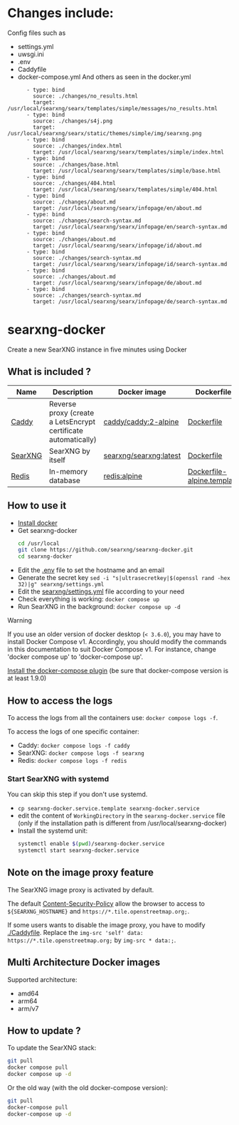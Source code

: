# Changes include:
Config files such as
- settings.yml
- uwsgi.ini
- .env
- Caddyfile
- docker-compose.yml
And others as seen in the docker.yml
```
      - type: bind
        source: ./changes/no_results.html
        target: /usr/local/searxng/searx/templates/simple/messages/no_results.html
      - type: bind
        source: ./changes/s4j.png
        target: /usr/local/searxng/searx/static/themes/simple/img/searxng.png
      - type: bind
        source: ./changes/index.html
        target: /usr/local/searxng/searx/templates/simple/index.html
      - type: bind
        source: ./changes/base.html
        target: /usr/local/searxng/searx/templates/simple/base.html
      - type: bind
        source: ./changes/404.html
        target: /usr/local/searxng/searx/templates/simple/404.html
      - type: bind
        source: ./changes/about.md
        target: /usr/local/searxng/searx/infopage/en/about.md
      - type: bind
        source: ./changes/search-syntax.md
        target: /usr/local/searxng/searx/infopage/en/search-syntax.md
      - type: bind
        source: ./changes/about.md
        target: /usr/local/searxng/searx/infopage/id/about.md
      - type: bind
        source: ./changes/search-syntax.md
        target: /usr/local/searxng/searx/infopage/id/search-syntax.md
      - type: bind
        source: ./changes/about.md
        target: /usr/local/searxng/searx/infopage/de/about.md
      - type: bind
        source: ./changes/search-syntax.md
        target: /usr/local/searxng/searx/infopage/de/search-syntax.md
```

# searxng-docker

Create a new SearXNG  instance in five minutes using Docker

## What is included ?

| Name | Description | Docker image | Dockerfile |
| -- | -- | -- | -- |
| [Caddy](https://github.com/caddyserver/caddy) | Reverse proxy (create a LetsEncrypt certificate automatically) | [caddy/caddy:2-alpine](https://hub.docker.com/_/caddy) | [Dockerfile](https://github.com/caddyserver/caddy-docker) |
| [SearXNG](https://github.com/searxng/searxng) | SearXNG by itself | [searxng/searxng:latest](https://hub.docker.com/r/searxng/searxng) | [Dockerfile](https://github.com/searxng/searxng/blob/master/Dockerfile) |
| [Redis](https://github.com/redis/redis) | In-memory database | [redis:alpine](https://hub.docker.com/_/redis) | [Dockerfile-alpine.template](https://github.com/docker-library/redis/blob/master/Dockerfile-alpine.template) |

## How to use it
- [Install docker](https://docs.docker.com/install/)
- Get searxng-docker
  ```sh
  cd /usr/local
  git clone https://github.com/searxng/searxng-docker.git
  cd searxng-docker
  ```
- Edit the [.env](https://github.com/searxng/searxng-docker/blob/master/.env) file to set the hostname and an email
- Generate the secret key `sed -i "s|ultrasecretkey|$(openssl rand -hex 32)|g" searxng/settings.yml`
- Edit the [searxng/settings.yml](https://github.com/searxng/searxng-docker/blob/master/searxng/settings.yml) file according to your need
- Check everything is working: `docker compose up`
- Run SearXNG in the background: `docker compose up -d`

> [!WARNING]  
> If you use an older version of docker desktop (`< 3.6.0`), you may have to install Docker Compose v1.
> Accordingly, you should modify the commands in this documentation to suit Docker Compose v1. For instance, change 'docker compose up' to 'docker-compose up'.
>
> [Install the docker-compose plugin](https://docs.docker.com/compose/install/#scenario-two-install-the-compose-plugin) (be sure that docker-compose version is at least 1.9.0)

## How to access the logs
To access the logs from all the containers use: `docker compose logs -f`.

To access the logs of one specific container:
- Caddy: `docker compose logs -f caddy`
- SearXNG: `docker compose logs -f searxng`
- Redis: `docker compose logs -f redis`

### Start SearXNG with systemd

You can skip this step if you don't use systemd.

- ```cp searxng-docker.service.template searxng-docker.service```
- edit the content of ```WorkingDirectory``` in the ```searxng-docker.service``` file (only if the installation path is different from /usr/local/searxng-docker)
- Install the systemd unit:
  ```sh
  systemctl enable $(pwd)/searxng-docker.service
  systemctl start searxng-docker.service
  ```

## Note on the image proxy feature

The SearXNG image proxy is activated by default.

The default [Content-Security-Policy](https://developer.mozilla.org/en-US/docs/Web/HTTP/Headers/Content-Security-Policy) allow the browser to access to ```${SEARXNG_HOSTNAME}``` and ```https://*.tile.openstreetmap.org;```.

If some users wants to disable the image proxy, you have to modify [./Caddyfile](https://github.com/searxng/searxng-docker/blob/master/Caddyfile). Replace the ```img-src 'self' data: https://*.tile.openstreetmap.org;``` by ```img-src * data:;```.

## Multi Architecture Docker images

Supported architecture:
- amd64
- arm64
- arm/v7

## How to update ?

To update the SearXNG stack:

```sh
git pull
docker compose pull
docker compose up -d
```

Or the old way (with the old docker-compose version):
```sh
git pull
docker-compose pull
docker-compose up -d
```
